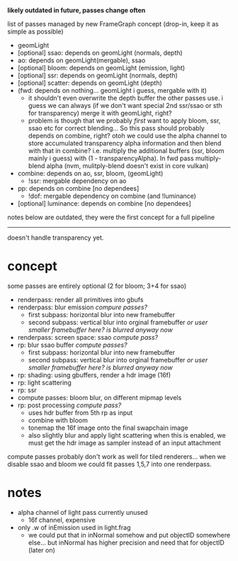 **likely outdated in future, passes change often**

list of passes
managed by new FrameGraph concept (drop-in, keep it as simple as possible)

- geomLight
- [optional] ssao: depends on geomLight (normals, depth)
- ao: depends on geomLight(mergable), ssao
- [optional] bloom: depends on geomLight (emission, light)
- [optional] ssr: depends on geomLight (normals, depth)
- [optional] scatter: depends on geomLight (depth)
- (fwd: depends on nothing... geomLight i guess, mergable with it)
	- it shouldn't even overwrite the depth buffer the other passes use.
	  i guess we can always (if we don't want special 2nd ssr/ssao or sth
	  for transparency) merge it with geomLight, right?
	- problem is though that we probably *first* want to apply bloom,
	  ssr, ssao etc for correct blending... So this pass should probably
	  depends on combine, right?
	  otoh we could use the alpha channel to store accumulated transparency
	  alpha information and then blend with that in combine? i.e.
	  multiply the additional buffers (ssr, bloom mainly i guess)
	  with (1 - transparencyAlpha). In fwd pass multiply-blend alpha
	  (nvm, mulitply-blend doesn't exist in core vulkan)
- combine: depends on ao, ssr, bloom, (geomLight)
	- !ssr: mergable dependency on ao
- pp: depends on combine [no dependees]
	- !dof: mergable dependency on combine (and !luminance)
- [optional] luminance: depends on combine [no dependees]


notes below are outdated, they were the first concept for a full pipeline

---

doesn't handle transparency yet.

# concept
some passes are entirely optional (2 for bloom; 3+4 for ssao)

- renderpass: render all primitives into gbufs
- renderpass: blur emission *compure passes?*
	- first subpass: horizontal blur into new framebuffer
	- second subpass: vertical blur into orginal framebuffer
	  *or user smaller framebuffer here? is blurred anyway now*
- renderpass: screen space: ssao *compute pass?*
- rp: blur ssao buffer *compute passes?*
	- first subpass: horizontal blur into new framebuffer
	- second subpass: vertical blur into orginal framebuffer
	  *or user smaller framebuffer here? is blurred anyway now*
- rp: shading: using gbuffers, render a hdr image (16f)
- rp: light scattering
- rp: ssr
- compute passes: bloom blur, on different mipmap levels
- rp: post processing *compute pass?*
	- uses hdr buffer from 5th rp as input
	- combine with bloom
	- tonemap the 16f image onto the final swapchain image
	- also slightly blur and apply light scattering
	  when this is enabled, we must get the hdr image as sampler instead
	  of an input attachment

compute passes probably don't work as well for tiled renderers...
when we disable ssao and bloom we could fit passes 1,5,7 into one
renderpass.

# notes

- alpha channel of light pass currently unused
	- 16f channel, expensive
- only .w of inEmission used in light.frag
	- we could put that in inNormal somehow and put objectID somewhere else...
	  but inNormal has higher precision and need that for objectID (later on)
